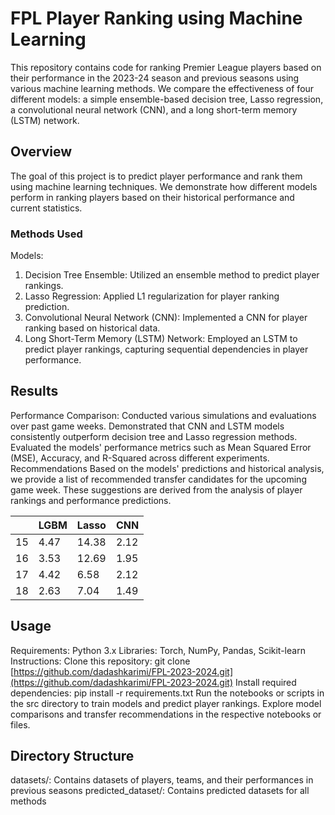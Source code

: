 # FPL Player Ranking using Machine Learning

This repository contains code for ranking Premier League players based on their performance in the 2023-24 season and previous seasons using various machine learning methods. We compare the effectiveness of four different models: a simple ensemble-based decision tree, Lasso regression, a convolutional neural network (CNN), and a long short-term memory (LSTM) network.

## Overview
The goal of this project is to predict player performance and rank them using machine learning techniques. We demonstrate how different models perform in ranking players based on their historical performance and current statistics.

###  Methods Used
Models:
1. Decision Tree Ensemble: Utilized an ensemble method to predict player rankings.
2. Lasso Regression: Applied L1 regularization for player ranking prediction.
3. Convolutional Neural Network (CNN): Implemented a CNN for player ranking based on historical data.
4. Long Short-Term Memory (LSTM) Network: Employed an LSTM to predict player rankings, capturing sequential dependencies in player performance.

## Results
Performance Comparison:
Conducted various simulations and evaluations over past game weeks.
Demonstrated that CNN and LSTM models consistently outperform decision tree and Lasso regression methods.
Evaluated the models' performance metrics such as Mean Squared Error (MSE), Accuracy, and R-Squared across different experiments.
Recommendations
Based on the models' predictions and historical analysis, we provide a list of recommended transfer candidates for the upcoming game week. These suggestions are derived from the analysis of player rankings and performance predictions.

|      | LGBM      | Lasso     | CNN       |
|------|-----------|-----------|-----------|
| 15   | 4.47      | 14.38     | 2.12      |
| 16   | 3.53      | 12.69     | 1.95      |
| 17   | 4.42      | 6.58      | 2.12      |
| 18   | 2.63      | 7.04      | 1.49      |

## Usage
Requirements:
Python 3.x
Libraries: Torch, NumPy, Pandas, Scikit-learn
Instructions:
Clone this repository: git clone [https://github.com/dadashkarimi/FPL-2023-2024.git](https://github.com/dadashkarimi/FPL-2023-2024.git)
Install required dependencies: pip install -r requirements.txt
Run the notebooks or scripts in the src directory to train models and predict player rankings.
Explore model comparisons and transfer recommendations in the respective notebooks or files.

## Directory Structure
datasets/: Contains datasets of players, teams, and their performances in previous seasons
predicted_dataset/: Contains predicted datasets for all methods
